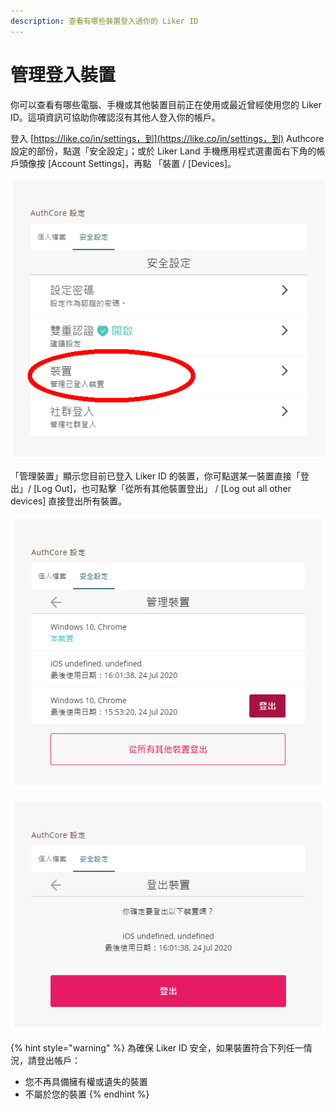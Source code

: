 ```yaml
---
description: 查看有哪些裝置登入過你的 Liker ID
---
```


# 管理登入裝置

你可以查看有哪些電腦、手機或其他裝置目前正在使用或最近曾經使用您的 Liker ID。這項資訊可協助你確認沒有其他人登入你的帳戶。

登入 [https://like.co/in/settings，到](https://like.co/in/settings，到) Authcore 設定的部份，點選「安全設定」；或於 Liker Land 手機應用程式選畫面右下角的帳戶頭像按 \[Account Settings\]，再點 「裝置 / \[Devices\]。

![](../../.gitbook/assets/guan-li-deng-ru-zhuang-zhi-1.png)

「管理裝置」顯示您目前已登入 Liker ID 的裝置，你可點選某一裝置直接「登出」/ \[Log Out\]，也可點擊「從所有其他裝置登出」 / \[Log out all other devices\] 直接登出所有裝置。

![](../../.gitbook/assets/guan-li-deng-ru-zhuang-zhi-2.png)

![](../../.gitbook/assets/guan-li-deng-ru-zhuang-zhi-3.png)

{% hint style="warning" %}
為確保 Liker ID 安全，如果裝置符合下列任一情況，請登出帳戶：

* 您不再具備擁有權或遺失的裝置
* 不屬於您的裝置
{% endhint %}

